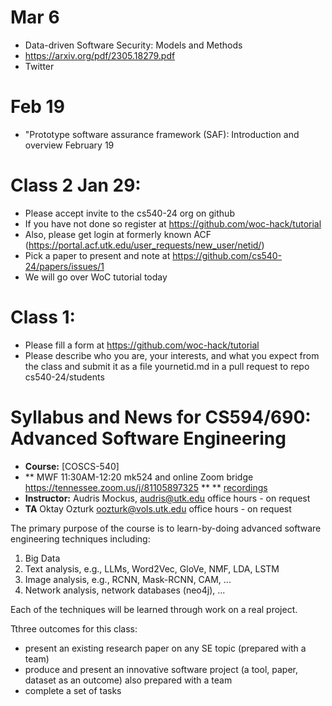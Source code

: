 # Mar 6
 - Data-driven Software Security: Models and Methods
 - https://arxiv.org/pdf/2305.18279.pdf
 - Twitter

# Feb 19

- "Prototype software assurance framework (SAF): Introduction and overview February 19


       
# Class 2 Jan 29: 
   - Please accept invite to the cs540-24 org on github
   - If you have not done so register at https://github.com/woc-hack/tutorial
   - Also, please get login at formerly known ACF (https://portal.acf.utk.edu/user_requests/new_user/netid/)
   - Pick a paper to present and note at https://github.com/cs540-24/papers/issues/1
   - We will go over WoC tutorial today
   
# Class 1: 

   - Please fill a form at https://github.com/woc-hack/tutorial
   - Please describe who you are, your interests, and what you expect from the class and submit it as a file yournetid.md in a pull request to repo cs540-24/students  
    
# Syllabus and News for CS594/690: Advanced Software Engineering



* **Course:** [COSCS-540]
* ** MWF 11:30AM-12:20 mk524 and online Zoom bridge https://tennessee.zoom.us/j/81105897325  ** 
** [recordings](https://drive.google.com/drive/folders/1LK44Vwb6EotYQtZdYa-Wr-NpjT81XHHY?usp=sharing)
* **Instructor:** Audris Mockus, [audris@utk.edu](mailto:audris@utk.edu) office hours - on request
* **TA** Oktay Ozturk [oozturk@vols.utk.edu](mailto:oozturk@vols.utk.edu) office hours - on request

The primary purpose of the course is to learn-by-doing advanced
software engineering techniques including:
1. Big Data
1. Text analysis, e.g., LLMs, Word2Vec, GloVe, NMF, LDA, LSTM
2. Image analysis, e.g., RCNN, Mask-RCNN, CAM, ...
3. Network analysis, network databases (neo4j), ...

Each of the techniques will be learned through work on a real project. 

Tthree outcomes for this class: 
- present an existing research paper on any SE topic (prepared with a team)
- produce and present an innovative software project (a tool, paper, dataset as an outcome) also prepared with a team
- complete a set of tasks 
